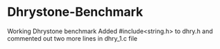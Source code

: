 # Dhrystone-Benchmark
Working Dhrystone benchmark
Added #include<string.h> to dhry.h and commented out two more lines in dhry_1.c file

